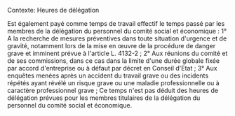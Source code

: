 Contexte: Heures de délégation

Est également payé comme temps de travail effectif le temps passé par les membres de la délégation du personnel du comité social et économique : 1° A la recherche de mesures préventives dans toute situation d'urgence et de gravité, notamment lors de la mise en œuvre de la procédure de danger grave et imminent prévue à l'article L. 4132-2 ; 2° Aux réunions du comité et de ses commissions, dans ce cas dans la limite d'une durée globale fixée par accord d'entreprise ou à défaut par décret en Conseil d'Etat ; 3° Aux enquêtes menées après un accident du travail grave ou des incidents répétés ayant révélé un risque grave ou une maladie professionnelle ou à caractère professionnel grave ; Ce temps n'est pas déduit des heures de délégation prévues pour les membres titulaires de la délégation du personnel du comité social et économique.